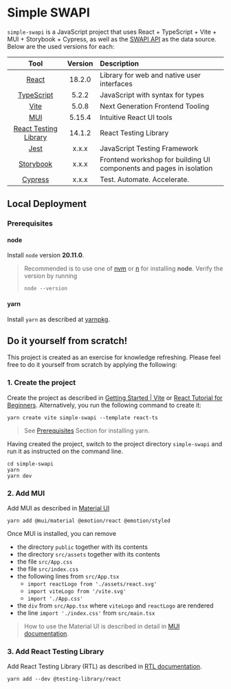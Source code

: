 # Simple SWAPI

`simple-swapi` is a JavaScript project that uses React + TypeScript + Vite + MUI + Storybook + Cypress, as well as
the [SWAPI API](https://swapi.dev) as the data source. Below are the used versions for each:

|                         Tool                          | Version | Description                                                         |
|:-----------------------------------------------------:|:-------:|:--------------------------------------------------------------------|
|              [React](https://react.dev)               | 18.2.0  | Library for web and native user interfaces                          |
|     [TypeScript](https://www.typescriptlang.org)      |  5.2.2  | JavaScript with syntax for types                                    |
|           [Vite](https://vitejs.dev/guide)            |  5.0.8  | Next Generation Frontend Tooling                                    |
|                [MUI](https://mui.com)                 | 5.15.4  | Intuitive React UI tools                                            |
| [React Testing Library](https://testing-library.com)  | 14.1.2  | React Testing Library                                               |
|               [Jest](https://jestjs.io)               |  x.x.x  | JavaScript Testing Framework                                        |
|         [Storybook](https://storybook.js.org)         |  x.x.x  | Frontend workshop for building UI components and pages in isolation |
|           [Cypress](https://www.cypress.io)           |  x.x.x  | Test. Automate. Accelerate.                                         |

## Local Deployment

### Prerequisites

#### node

Install `node` version **20.11.0**.

> Recommended is to use one of [nvm](https://github.com/nvm-sh/nvm) or [n](https://github.com/tj/n#installation) for
> installing **node**. Verify the version by running
> ```shell
> node --version
> ```

#### yarn

Install `yarn` as described at [yarnpkg](https://yarnpkg.com/getting-started/install).

## Do it yourself from scratch!

This project is created as an exercise for knowledge refreshing. Please feel free to do it yourself from scratch by
applying the following:

### 1. Create the project

Create the project as described in [Getting Started | Vite](https://vitejs.dev/guide/)
or [React Tutorial for Beginners](https://www.youtube.com/watch?v=SqcY0GlETPk). Alternatively, you run the following
command to create it:

```shell
yarn create vite simple-swapi --template react-ts
```

> See [Prerequisites](#yarn) Section for installing yarn.

Having created the project, switch to the project directory `simple-swapi` and run it as instructed on the command line.

```shell
cd simple-swapi
yarn
yarn dev
```

### 2. Add MUI

Add MUI as described in [Material UI](https://mui.com/material-ui)

```shell
yarn add @mui/material @emotion/react @emotion/styled
```

Once MUI is installed, you can remove
- the directory `public` together with its contents
- the directory `src/assets` together with its contents
- the file `src/App.css`
- the file `src/index.css`
- the following lines from `src/App.tsx` 
  - `import reactLogo from './assets/react.svg'`
  - `import viteLogo from '/vite.svg'`
  - `import './App.css'`
- the `div` from `src/App.tsx` where `viteLogo` and `reactLogo` are rendered
- the line `import './index.css'` from `src/main.tsx`

> How to use the Material UI is described in detail in [MUI documentation](https://mui.com/material-ui/all-components).

### 3. Add React Testing Library

Add React Testing Library (RTL) as described in [RTL documentation](https://testing-library.com/docs/react-testing-library/intro).

```shell
yarn add --dev @testing-library/react
```









